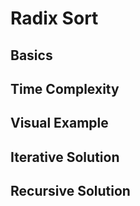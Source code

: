 # Radix Sort
## Basics
## Time Complexity
## Visual Example
## Iterative Solution
## Recursive Solution

